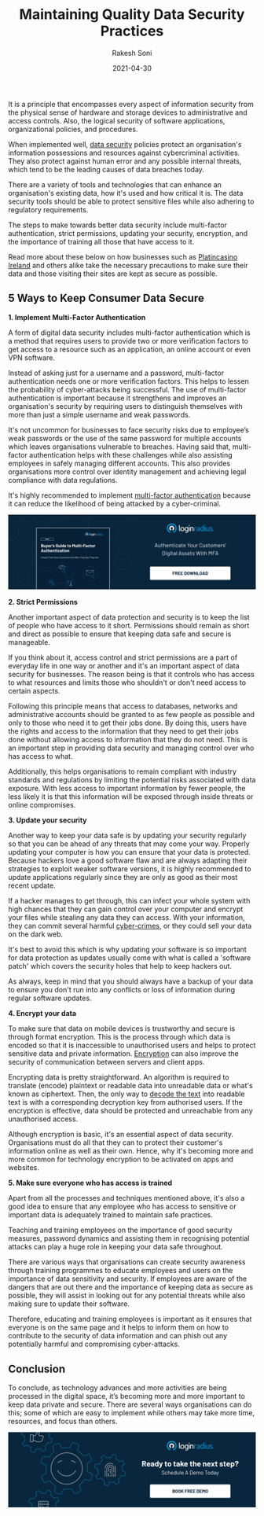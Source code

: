 ﻿---
title: "Maintaining Quality Data Security Practices"
date: "2021-04-30"
coverImage: "data-security-loginradius.jpg"
tags: ["data security","mfa","cx"]
author: "Rakesh Soni"
description: "Data security is important for businesses today, more than it ever was. By definition, data security is the practice of protecting digital information from unauthorised access, cyber corruption or theft."
metadescription: "Learn about the risks, data breaches and data security, as well as best practices for data protection and top 5 simple ways to maintain quality data security."
metatitle: "Top 5 simple ways and steps to secure and sustain data security for business"
---

It is a principle that encompasses every aspect of information security from the physical sense of hardware and storage devices to administrative and access controls. Also, the logical security of software applications, organizational policies, and procedures.

When implemented well, [data security](https://www.loginradius.com/security/) policies protect an organisation's information possessions and resources against cybercriminal activities. They also protect against human error and any possible internal threats, which tend to be the leading causes of data breaches today.

There are a variety of tools and technologies that can enhance an organisation's existing data, how it's used and how critical it is. The data security tools should be able to protect sensitive files while also adhering to regulatory requirements.

The steps to make towards better data security include multi-factor authentication, strict permissions, updating your security, encryption, and the importance of training all those that have access to it.

Read more about these below on how businesses such as [Platincasino Ireland](https://www.platincasino.com/ie/home.html) and others alike take the necessary precautions to make sure their data and those visiting their sites are kept as secure as possible.

## 5 Ways to Keep Consumer Data Secure

**1. Implement Multi-Factor Authentication**

A form of digital data security includes multi-factor authentication which is a method that requires users to provide two or more verification factors to get access to a resource such as an application, an online account or even VPN software.

Instead of asking just for a username and a password, multi-factor authentication needs one or more verification factors. This helps to lessen the probability of cyber-attacks being successful. The use of multi-factor authentication is important because it strengthens and improves an organisation's security by requiring users to distinguish themselves with more than just a simple username and weak passwords.

It's not uncommon for businesses to face security risks due to employee’s weak passwords or the use of the same password for multiple accounts which leaves organisations vulnerable to breaches. Having said that, multi-factor authentication helps with these challenges while also assisting employees in safely managing different accounts. This also provides organisations more control over identity management and achieving legal compliance with data regulations.

It's highly recommended to implement [multi-factor authentication](https://www.loginradius.com/blog/identity/2019/06/what-is-multi-factor-authentication/)  because it can reduce the likelihood of being attacked by a cyber-criminal.

[![mfa](Multi-Factor-Authentication.png)](https://www.loginradius.com/resource/ebook/buyers-guide-to-multi-factor-authentication/)

**2. Strict Permissions** 

Another important aspect of data protection and security is to keep the list of people who have access to it short. Permissions should remain as short and direct as possible to ensure that keeping data safe and secure is manageable.

If you think about it, access control and strict permissions are a part of everyday life in one way or another and it's an important aspect of data security for businesses. The reason being is that it controls who has access to what resources and limits those who shouldn't or don't need access to certain aspects.

Following this principle means that access to databases, networks and administrative accounts should be granted to as few people as possible and only to those who need it to get their jobs done. By doing this, users have the rights and access to the information that they need to get their jobs done without allowing access to information that they do not need. This is an important step in providing data security and managing control over who has access to what.

Additionally, this helps organisations to remain compliant with industry standards and regulations by limiting the potential risks associated with data exposure. With less access to important information by fewer people, the less likely it is that this information will be exposed through inside threats or online compromises.

**3. Update your security**  

Another way to keep your data safe is by updating your security regularly so that you can be ahead of any threats that may come your way. Properly updating your computer is how you can ensure that your data is protected. Because hackers love a good software flaw and are always adapting their strategies to exploit weaker software versions, it is highly recommended to update applications regularly since they are only as good as their most recent update.

If a hacker manages to get through, this can infect your whole system with high chances that they can gain control over your computer and encrypt your files while stealing any data they can access. With your information, they can commit several harmful [cyber-crimes](https://www.loginradius.com/blog/identity/2019/10/cybersecurity-best-practices-for-enterprises/), or they could sell your data on the dark web.

It's best to avoid this which is why updating your software is so important for data protection as updates usually come with what is called a 'software patch' which covers the security holes that help to keep hackers out.

As always, keep in mind that you should always have a backup of your data to ensure you don't run into any conflicts or loss of information during regular software updates.

**4. Encrypt your data**  

To make sure that data on mobile devices is trustworthy and secure is through format encryption. This is the process through which data is encoded so that it is inaccessible to unauthorised users and helps to protect sensitive data and private information. [Encryption](https://us.norton.com/internetsecurity-privacy-what-is-encryption.html) can also improve the security of communication between servers and client apps.

Encrypting data is pretty straightforward. An algorithm is required to translate (encode) plaintext or readable data into unreadable data or what's known as ciphertext. Then, the only way to [decode the text](https://www.loginradius.com/blog/engineering/read-and-write-in-a-local-file-with-deno/) into readable text is with a corresponding decryption key from authorised users. If the encryption is effective, data should be protected and unreachable from any unauthorised access.

Although encryption is basic, it's an essential aspect of data security. Organisations must do all that they can to protect their customer's information online as well as their own. Hence, why it's becoming more and more common for technology encryption to be activated on apps and websites.

**5. Make sure everyone who has access is trained**  

Apart from all the processes and techniques mentioned above, it's also a good idea to ensure that any employee who has access to sensitive or important data is adequately trained to maintain safe practices.

Teaching and training employees on the importance of good security measures, password dynamics and assisting them in recognising potential attacks can play a huge role in keeping your data safe throughout.

There are various ways that organisations can create security awareness through training programmes to educate employees and users on the importance of data sensitivity and security. If employees are aware of the dangers that are out there and the importance of keeping data as secure as possible, they will assist in looking out for any potential threats while also making sure to update their software.

Therefore, educating and training employees is important as it ensures that everyone is on the same page and it helps to inform them on how to contribute to the security of data information and can phish out any potentially harmful and compromising cyber-attacks.

## Conclusion

To conclude, as technology advances and more activities are being processed in the digital space, it’s becoming more and more important to keep data private and secure. There are several ways organisations can do this; some of which are easy to implement while others may take more time, resources, and focus than others.

[![book-a-demo-Consultation](../../assets/book-a-demo-loginradius.png)](https://www.loginradius.com/book-a-demo/)